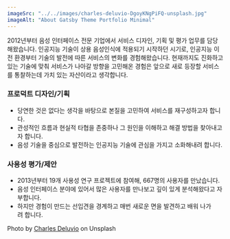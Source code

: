 ```yaml
---
imageSrc: "../../images/charles-deluvio-DgoyKNgPiFQ-unsplash.jpg"
imageAlt: "About Gatsby Theme Portfolio Minimal"
---
```


2012년부터 음성 인터페이스 전문 기업에서 서비스 디자인, 기획 및 평가 업무를 담당 해왔습니다. 인공지능 기술이 상용 음성인식에 적용되기 시작하던 시기로, 인공지능 이전 환경부터 기술의 발전에 따른 서비스의 변화를 경험해왔습니다. 현재까지도 진화하고 있는 기술에 맞춰 서비스가 나아갈 방향을 고민해온 경험은 앞으로 새로 등장할 서비스를 통찰하는데 가치 있는 자산이라고 생각합니다.

### 프로덕트 디자인/기획

- 당연한 것은 없다는 생각을 바탕으로 본질을 고민하여 서비스를 재구성하고자 합니다.
- 관성적인 흐름과 현실적 타협을 존중하나 그 원인을 이해하고 해결 방법을 찾아내고자 합니다.
- 음성 기술을 중심으로 발전하는 인공지능 기술에 관심을 가지고 소화해내려 합니다.

### 사용성 평가/제안

- 2013년부터 19개 사용성 연구 프로젝트에 참여해, 667명의 사용자를 만났습니다.
- 음성 인터페이스 분야에 있어서 많은 사용자를 만나보고 깊이 있게 분석해왔다고 자부합니다.
- 하지만 경험이 만드는 선입견을 경계하고 매번 새로운 면을 발견하고 배워 나가려 합니다.

Photo by <a href="https://unsplash.com/@charlesdeluvio?utm_source=unsplash&utm_medium=referral&utm_content=creditCopyText" target="_blank" rel="nofollow noopener noreferrer" aria-label="External Link"><u>Charles Deluvio</u></a> on Unsplash
